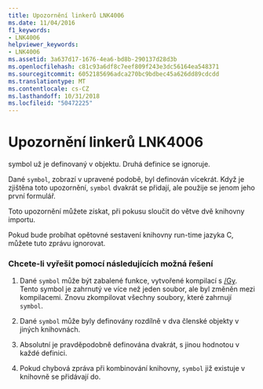 ```yaml
---
title: Upozornění linkerů LNK4006
ms.date: 11/04/2016
f1_keywords:
- LNK4006
helpviewer_keywords:
- LNK4006
ms.assetid: 3a637d17-1676-4ea6-bd8b-290137d28d3b
ms.openlocfilehash: c81c93a6df8c7eef809f243e3dc56164ea548371
ms.sourcegitcommit: 6052185696adca270bc9bdbec45a626dd89cdcdd
ms.translationtype: MT
ms.contentlocale: cs-CZ
ms.lasthandoff: 10/31/2018
ms.locfileid: "50472225"
---
```

# <a name="linker-tools-warning-lnk4006"></a>Upozornění linkerů LNK4006

symbol už je definovaný v objektu. Druhá definice se ignoruje.

Dané `symbol`, zobrazí v upravené podobě, byl definován vícekrát. Když je zjištěna toto upozornění, `symbol` dvakrát se přidají, ale použije se jenom jeho první formulář.

Toto upozornění můžete získat, při pokusu sloučit do větve dvě knihovny importu.

Pokud bude probíhat opětovné sestavení knihovny run-time jazyka C, můžete tuto zprávu ignorovat.

### <a name="to-fix-by-using-the-following-possible-solutions"></a>Chcete-li vyřešit pomocí následujících možná řešení

1. Dané `symbol` může být zabalené funkce, vytvořené kompilací s [/Gy](../../build/reference/gy-enable-function-level-linking.md). Tento symbol je zahrnutý ve více než jeden soubor, ale byl změněn mezi kompilacemi. Znovu zkompilovat všechny soubory, které zahrnují `symbol`.

1. Dané `symbol` může byly definovány rozdílně v dva členské objekty v jiných knihovnách.

1. Absolutní je pravděpodobně definována dvakrát, s jinou hodnotou v každé definici.

1. Pokud chybová zpráva při kombinování knihovny, `symbol` již existuje v knihovně se přidávají do.